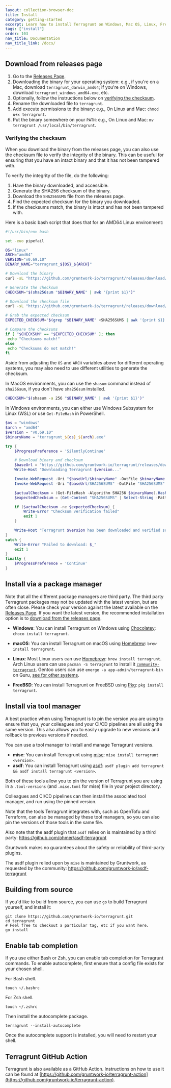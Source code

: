 ```yaml
---
layout: collection-browser-doc
title: Install
category: getting-started
excerpt: Learn how to install Terragrunt on Windows, Mac OS, Linux, FreeBSD and manually from source.
tags: ["install"]
order: 103
nav_title: Documentation
nav_title_link: /docs/
---
```


## Download from releases page

1. Go to the [Releases Page](https://github.com/gruntwork-io/terragrunt/releases).
2. Downloading the binary for your operating system: e.g., if you're on a Mac, download `terragrunt_darwin_amd64`; if you're on Windows, download `terragrunt_windows_amd64.exe`, etc.
3. Optionally, follow the instructions below on [verifying the checksum](#verifying-the-checksum).
4. Rename the downloaded file to `terragrunt`.
5. Add execute permissions to the binary: e.g., On Linux and Mac: `chmod u+x terragrunt`.
6. Put the binary somewhere on your `PATH`: e.g., On Linux and Mac: `mv terragrunt /usr/local/bin/terragrunt`.

### Verifying the checksum

When you download the binary from the releases page, you can also use the checksum file to verify the integrity of the binary. This can be useful for ensuring that you have an intact binary and that it has not been tampered with.

To verify the integrity of the file, do the following:

1. Have the binary downloaded, and accessible.
2. Generate the SHA256 checksum of the binary.
3. Download the `SHA256SUMS` file from the releases page.
4. Find the expected checksum for the binary you downloaded.
5. If the checksums match, the binary is intact and has not been tampered with.

Here is a basic bash script that does that for an AMD64 Linux environment:

```bash
#!/usr/bin/env bash

set -euo pipefail

OS="linux"
ARCH="amd64"
VERSION="v0.69.10"
BINARY_NAME="terragrunt_${OS}_${ARCH}"

# Download the binary
curl -sL "https://github.com/gruntwork-io/terragrunt/releases/download/$VERSION/$BINARY_NAME" -o "$BINARY_NAME"

# Generate the checksum
CHECKSUM="$(sha256sum "$BINARY_NAME" | awk '{print $1}')"

# Download the checksum file
curl -sL "https://github.com/gruntwork-io/terragrunt/releases/download/$VERSION/SHA256SUMS" -o SHA256SUMS

# Grab the expected checksum
EXPECTED_CHECKSUM="$(grep "$BINARY_NAME" <SHA256SUMS | awk '{print $1}')"

# Compare the checksums
if [ "$CHECKSUM" == "$EXPECTED_CHECKSUM" ]; then
 echo "Checksums match!"
else
 echo "Checksums do not match!"
fi
```

Aside from adjusting the `OS` and `ARCH` variables above for different operating systems, you may also need to use different utilities to generate the checksum.

In MacOS environments, you can use the `shasum` command instead of `sha256sum`, if you don't have `sha256sum` installed.

```bash
CHECKSUM="$(shasum -a 256 "$BINARY_NAME" | awk '{print $1}')"
```

In Windows environments, you can either use Windows Subsystem for Linux (WSL) or use `Get-FileHash` in PowerShell.

```powershell
$os = "windows"
$arch = "amd64"
$version = "v0.69.10"
$binaryName = "terragrunt_${os}_${arch}.exe"

try {
    $ProgressPreference = 'SilentlyContinue'

    # Download binary and checksum
    $baseUrl = "https://github.com/gruntwork-io/terragrunt/releases/download/$version"
    Write-Host "Downloading Terragrunt $version..."

    Invoke-WebRequest -Uri "$baseUrl/$binaryName" -OutFile $binaryName -UseBasicParsing
    Invoke-WebRequest -Uri "$baseUrl/SHA256SUMS" -OutFile "SHA256SUMS" -UseBasicParsing

    $actualChecksum = (Get-FileHash -Algorithm SHA256 $binaryName).Hash.ToLower()
    $expectedChecksum = (Get-Content "SHA256SUMS" | Select-String -Pattern $binaryName).Line.Split()[0].ToLower()

    if ($actualChecksum -ne $expectedChecksum) {
        Write-Error "Checksum verification failed"
        exit 1
    }

    Write-Host "Terragrunt $version has been downloaded and verified successfully"
}
catch {
    Write-Error "Failed to download: $_"
    exit 1
}
finally {
    $ProgressPreference = 'Continue'
}
```

## Install via a package manager

Note that all the different package managers are third party. The third party Terragrunt packages may not be updated with the latest version, but are often close. Please check your version against the latest available on the [Releases Page](https://github.com/gruntwork-io/terragrunt/releases).
If you  want the latest version, the recommended installation option is to [download from the releases page](https://github.com/gruntwork-io/terragrunt/releases).

* **Windows**: You can install Terragrunt on Windows using [Chocolatey](https://chocolatey.org/): `choco install terragrunt`.

* **macOS**: You can install Terragrunt on macOS using [Homebrew](https://brew.sh/): `brew install terragrunt`.

* **Linux**: Most Linux users can use [Homebrew](https://docs.brew.sh/Homebrew-on-Linux): `brew install terragrunt`. Arch Linux users can use `pacman -S terragrunt` to install it [`community-terragrunt`](https://archlinux.org/packages/extra/x86_64/terragrunt/). Gentoo users can use `emerge -a app-admin/terragrunt-bin` on Guru, [see for other systems](https://repology.org/project/terragrunt/versions).

* **FreeBSD**: You can install Terragrunt on FreeBSD using [Pkg](https://www.freebsd.org/cgi/man.cgi?pkg(7)): `pkg install terragrunt`.

## Install via tool manager

A best practice when using Terragrunt is to pin the version you are using to ensure that you, your colleagues and your CI/CD pipelines are all using the same version. This also allows you to easily upgrade to new versions and rollback to previous versions if needed.

You can use a tool manager to install and manage Terragrunt versions.

* **mise**: You can install Terragrunt using [mise](https://mise.jdx.dev): `mise install terragrunt <version>`.
* **asdf**: You can install Terragrunt using [asdf](https://asdf-vm.com): `asdf plugin add terragrunt && asdf install terragrunt <version>`.

Both of these tools allow you to pin the version of Terragrunt you are using in a `.tool-versions` (and `.mise.toml` for mise) file in your project directory.

Colleagues and CI/CD pipelines can then install the associated tool manager, and run using the pinned version.

Note that the tools Terragrunt integrates with, such as OpenTofu and Terraform, can also be managed by these tool managers, so you can also pin the versions of those tools in the same file.

Also note that the asdf plugin that `asdf` relies on is maintained by a third party:
<https://github.com/ohmer/asdf-terragrunt>

Gruntwork makes no guarantees about the safety or reliability of third-party plugins.

The asdf plugin relied upon by `mise` is maintained by Gruntwork, as requested by the community:
<https://github.com/gruntwork-io/asdf-terragrunt>

## Building from source

If you'd like to build from source, you can use `go` to build Terragrunt yourself, and install it:

```shell
git clone https://github.com/gruntwork-io/terragrunt.git
cd terragrunt
# Feel free to checkout a particular tag, etc if you want here.
go install
```

## Enable tab completion

If you use either Bash or Zsh, you can enable tab completion for Terragrunt commands. To enable autocomplete, first ensure that a config file exists for your chosen shell.

For Bash shell.

```shell
touch ~/.bashrc
```

For Zsh shell.

```shell
touch ~/.zshrc
```

Then install the autocomplete package.

``` shell
terragrunt --install-autocomplete
```

Once the autocomplete support is installed, you will need to restart your shell.

## Terragrunt GitHub Action

Terragrunt is also available as a GitHub Action. Instructions on how to use it can be found at [https://github.com/gruntwork-io/terragrunt-action](https://github.com/gruntwork-io/terragrunt-action).
